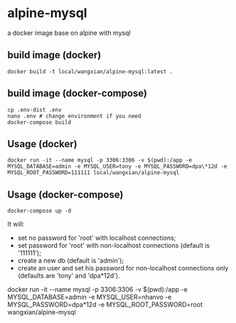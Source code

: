 # alpine-mysql
a docker image base on alpine with mysql

## build image (docker)
```
docker build -t local/wangxian/alpine-mysql:latest .
```
## build image (docker-compose)
```
cp .env-dist .env
nano .env # change environment if you need
docker-compose build
```

## Usage (docker)
```
docker run -it --name mysql -p 3306:3306 -v $(pwd):/app -e MYSQL_DATABASE=admin -e MYSQL_USER=tony -e MYSQL_PASSWORD=dpa\*12d -e MYSQL_ROOT_PASSWORD=111111 local/wangxian/alpine-mysql
```

## Usage (docker-compose)
```
docker-compose up -d
```


It will:
- set no password for 'root' with localhost connections;
- set password for 'root' with non-localhost connections (default is '111111');
- create a new db (default is 'admin');
- create an user and set his password for non-localhost connections only (defaults are 'tony' and 'dpa*12d').



docker run -it --name mysql -p 3306:3306 -v $(pwd):/app -e MYSQL_DATABASE=admin -e MYSQL_USER=nhanvo -e MYSQL_PASSWORD=dpa\*12d -e MYSQL_ROOT_PASSWORD=root wangxian/alpine-mysql